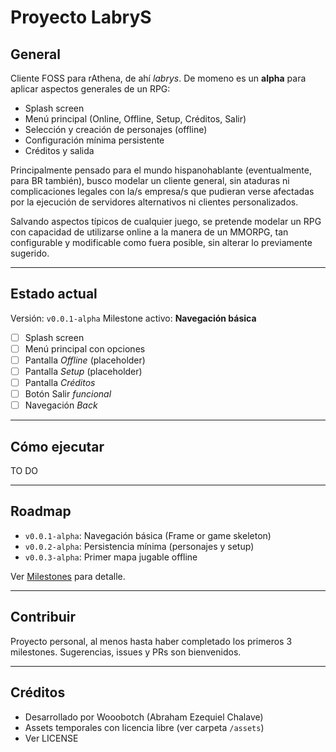 # Proyecto LabryS

## General

Cliente FOSS para rAthena, de ahí _labrys_.
De momeno es un **alpha** para aplicar aspectos generales de un RPG:
- Splash screen
- Menú principal (Online, Offline, Setup, Créditos, Salir)
- Selección y creación de personajes (offline)
- Configuración mínima persistente
- Créditos y salida

Principalmente pensado para el mundo hispanohablante (eventualmente, para BR también), busco modelar un cliente general, sin ataduras ni complicaciones legales con la/s empresa/s que pudieran verse afectadas por la ejecución de servidores alternativos ni clientes personalizados.

Salvando aspectos típicos de cualquier juego, se pretende modelar un RPG con capacidad de utilizarse online a la manera de un MMORPG, tan configurable y modificable como fuera posible, sin alterar lo previamente sugerido.

---

## Estado actual
Versión: `v0.0.1-alpha`
Milestone activo: **Navegación básica**
- [ ] Splash screen
- [ ] Menú principal con opciones
- [ ] Pantalla _Offline_ (placeholder)
- [ ] Pantalla _Setup_ (placeholder)
- [ ] Pantalla _Créditos_
- [ ] Botón Salir _funcional_
- [ ] Navegación _Back_

---

## Cómo ejecutar
TO DO

---

## Roadmap
- `v0.0.1-alpha`: Navegación básica (Frame or game skeleton)
- `v0.0.2-alpha`: Persistencia mínima (personajes y setup)
- `v0.0.3-alpha`: Primer mapa jugable offline

Ver [Milestones](./../../milestones) para detalle.

---

## Contribuir
Proyecto personal, al menos hasta haber completado los primeros 3 milestones.
Sugerencias, issues y PRs son bienvenidos.

---

## Créditos
- Desarrollado por Wooobotch (Abraham Ezequiel Chalave)
- Assets temporales con licencia libre (ver carpeta `/assets`)
- Ver LICENSE
